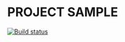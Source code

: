 # PROJECT SAMPLE
[![Build status](https://ci.appveyor.com/api/projects/status/ore9eh8o4kg4nqdo?svg=true)](https://ci.appveyor.com/project/Montren/hw-2-2)
